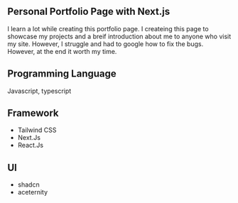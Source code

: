 
## Personal Portfolio Page with Next.js

I learn a lot while creating this portfolio page. I createing this page to showcase my projects and a breif introduction about me to anyone who visit my site. However, I struggle and had to google how to fix the bugs. However, at the end it worth my time.

## Programming Language

Javascript, typescript

## Framework

* Tailwind CSS
* Next.Js
* React.Js

## UI
* shadcn
* aceternity
